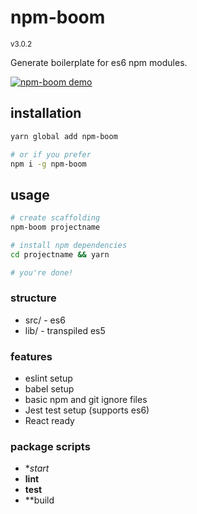 # npm-boom
<small>v3.0.2</small>

Generate boilerplate for es6 npm modules.

[![npm-boom demo](https://img.youtube.com/vi/ZOe2RMjep3o/0.jpg)](https://www.youtube.com/watch?v=ZOe2RMjep3o)

## installation

```sh
yarn global add npm-boom

# or if you prefer
npm i -g npm-boom
```

## usage

```sh
# create scaffolding
npm-boom projectname

# install npm dependencies
cd projectname && yarn

# you're done!
```

### structure

* src/ - es6
* lib/ - transpiled es5

### features

* eslint setup
* babel setup
* basic npm and git ignore files
* Jest test setup (supports es6)
* React ready

### package scripts

* **start*
* **lint**
* **test**
* **build

